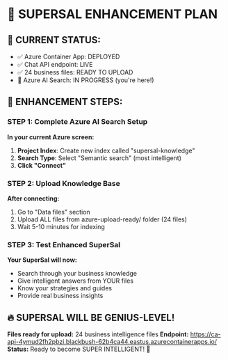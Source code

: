 # 🚀 SUPERSAL ENHANCEMENT PLAN

## 🎯 CURRENT STATUS:
- ✅ Azure Container App: DEPLOYED
- ✅ Chat API endpoint: LIVE
- ✅ 24 business files: READY TO UPLOAD
- 🔄 Azure AI Search: IN PROGRESS (you're here!)

## 🧠 ENHANCEMENT STEPS:

### STEP 1: Complete Azure AI Search Setup
**In your current Azure screen:**
1. **Project Index**: Create new index called "supersal-knowledge"
2. **Search Type**: Select "Semantic search" (most intelligent)
3. **Click "Connect"**

### STEP 2: Upload Knowledge Base
**After connecting:**
1. Go to "Data files" section
2. Upload ALL files from azure-upload-ready/ folder (24 files)
3. Wait 5-10 minutes for indexing

### STEP 3: Test Enhanced SuperSal
**Your SuperSal will now:**
- Search through your business knowledge
- Give intelligent answers from YOUR files
- Know your strategies and guides
- Provide real business insights

## 🔥 SUPERSAL WILL BE GENIUS-LEVEL!

**Files ready for upload:** 24 business intelligence files
**Endpoint:** https://ca-api-4ymud2fh2pbzi.blackbush-62b4ca44.eastus.azurecontainerapps.io/
**Status:** Ready to become SUPER INTELLIGENT! 💪
